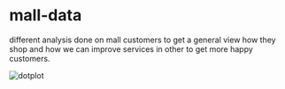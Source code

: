 # mall-data
different analysis done on mall customers to get a general view how they shop and how we can improve services in other to get more happy customers.

![dotplot](https://github.com/Dbest01/mall-data/assets/129144053/a79a1f6c-85d7-4bac-8880-b6ea1ef66a2b)
